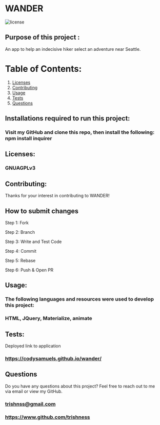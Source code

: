 # WANDER
  ![license](https://img.shields.io/badge/license-GNUAGPLv3-green)
   ## Purpose of this project : 
   An app to help an indecisive hiker select an adventure near Seattle.
   # Table of Contents:
   1. [Licenses](#licenses)
   2. [Contributing](#contributing)
   3. [Usage](#usage)
   4. [Tests](#tests)
   5. [Questions](#questions)

   ## Installations required to run this project:
   ### Visit my GitHub and clone this repo, then install the following: npm install inquirer
   ## Licenses:

   ### GNUAGPLv3

   ## Contributing:

  Thanks for your interest in contributing to WANDER!  

  ## How to submit changes

  Step 1: Fork

  Step 2: Branch

  Step 3: Write and Test Code

  Step 4: Commit

  Step 5: Rebase

  Step 6: Push & Open PR 
  
   ## Usage:
   ### The following languages and resources were used to develop this project:
   ### HTML, JQuery, Materialize, animate
   ## Tests:
   Deployed link to application
   ### https://codysamuels.github.io/wander/
   ## Questions
  Do you have any questions about this project? Feel free to reach out to me via email or view my GitHub.
   ### trishnss@gmail.com
   ### https://www.github.com/trishness
  